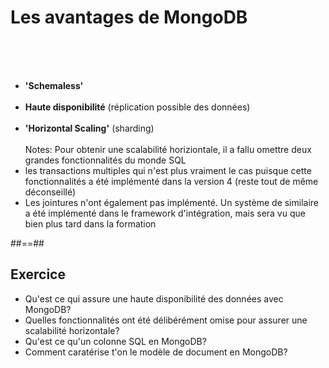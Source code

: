 <!-- .slide: class="sfeir-basic-slide"-->
# Les avantages de MongoDB
<br><br><br>
- <strong>'Schemaless'</strong>
<br><br>
- <strong>Haute disponibilité</strong> (réplication possible des données)
<br><br>
- <strong>'Horizontal Scaling'</strong> (sharding)
<br><br>
Notes:
Pour obtenir une scalabilité horiziontale, il a fallu omettre deux grandes fonctionnalités du monde SQL
- les transactions multiples qui n'est plus vraiment le cas puisque cette fonctionnalités a été implémenté dans la version 4 (reste tout de même déconseillé)
- Les jointures n'ont également pas implémenté. Un système de similaire a été implémenté dans le framework d'intégration, mais sera vu que bien plus tard dans la formation

##==##

<!-- .slide: class="exercice sfeir-bg-pink" -->
## Exercice
- Qu'est ce qui assure une haute disponibilité des données avec MongoDB?
- Quelles fonctionnalités ont été délibérément omise pour assurer une scalabilité horizontale?
- Qu'est ce qu'un colonne SQL en MongoDB?
- Comment caratérise t'on le modèle de document en MongoDB?
